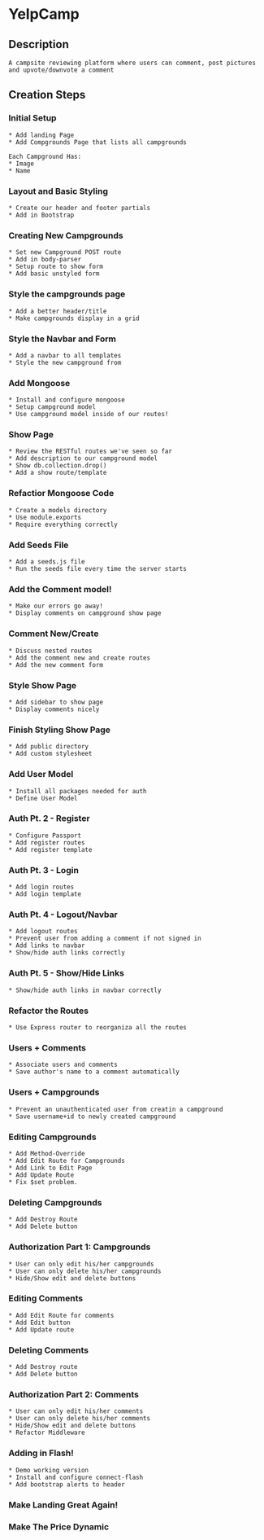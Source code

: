# YelpCamp

## Description

    A campsite reviewing platform where users can comment, post pictures and upvote/downvote a comment

## Creation Steps

### Initial Setup

    * Add landing Page
    * Add Compgrounds Page that lists all campgrounds

    Each Campground Has:
    * Image
    * Name

### Layout and Basic Styling

    * Create our header and footer partials
    * Add in Bootstrap

### Creating New Campgrounds

    * Set new Campground POST route
    * Add in body-parser
    * Setup route to show form
    * Add basic unstyled form

### Style the campgrounds page

    * Add a better header/title
    * Make campgrounds display in a grid

### Style the Navbar and Form

    * Add a navbar to all templates
    * Style the new campground from

### Add Mongoose

    * Install and configure mongoose
    * Setup campground model
    * Use campground model inside of our routes!

### Show Page

    * Review the RESTful routes we've seen so far
    * Add description to our campground model
    * Show db.collection.drop()
    * Add a show route/template

### Refactior Mongoose Code

    * Create a models directory
    * Use module.exports
    * Require everything correctly

### Add Seeds File

    * Add a seeds.js file
    * Run the seeds file every time the server starts

### Add the Comment model!

    * Make our errors go away!
    * Display comments on campground show page

### Comment New/Create
    * Discuss nested routes
    * Add the comment new and create routes
    * Add the new comment form

### Style Show Page
    * Add sidebar to show page
    * Display comments nicely

### Finish Styling Show Page
    * Add public directory
    * Add custom stylesheet

### Add User Model
    * Install all packages needed for auth
    * Define User Model

### Auth Pt. 2 - Register
    * Configure Passport
    * Add register routes
    * Add register template

### Auth Pt. 3 - Login
    * Add login routes
    * Add login template

### Auth Pt. 4 - Logout/Navbar
    * Add logout routes
    * Prevent user from adding a comment if not signed in
    * Add links to navbar
    * Show/hide auth links correctly

### Auth Pt. 5 - Show/Hide Links
    * Show/hide auth links in navbar correctly

### Refactor the Routes
    * Use Express router to reorganiza all the routes

### Users + Comments
    * Associate users and comments
    * Save author's name to a comment automatically

### Users + Campgrounds
    * Prevent an unauthenticated user from creatin a campground
    * Save username+id to newly created campground

### Editing Campgrounds
    * Add Method-Override
    * Add Edit Route for Campgrounds
    * Add Link to Edit Page
    * Add Update Route
    * Fix $set problem.

### Deleting Campgrounds
    * Add Destroy Route
    * Add Delete button

### Authorization Part 1: Campgrounds
    * User can only edit his/her campgrounds
    * User can only delete his/her campgrounds
    * Hide/Show edit and delete buttons

### Editing Comments
    * Add Edit Route for comments
    * Add Edit button
    * Add Update route

### Deleting Comments
    * Add Destroy route
    * Add Delete button

### Authorization Part 2: Comments
    * User can only edit his/her comments
    * User can only delete his/her comments
    * Hide/Show edit and delete buttons
    * Refactor Middleware

### Adding in Flash!
    * Demo working version
    * Install and configure connect-flash
    * Add bootstrap alerts to header

### Make Landing Great Again!

### Make The Price Dynamic
